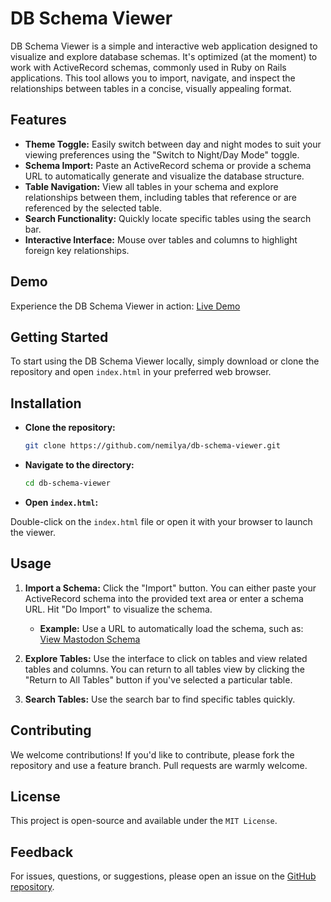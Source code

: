 # DB Schema Viewer

DB Schema Viewer is a simple and interactive web application designed to visualize and explore database schemas. It's optimized (at the moment) to work with ActiveRecord schemas, commonly used in Ruby on Rails applications. This tool allows you to import, navigate, and inspect the relationships between tables in a concise, visually appealing format.

## Features

- **Theme Toggle:** Easily switch between day and night modes to suit your viewing preferences using the "Switch to Night/Day Mode" toggle.
- **Schema Import:** Paste an ActiveRecord schema or provide a schema URL to automatically generate and visualize the database structure.
- **Table Navigation:** View all tables in your schema and explore relationships between them, including tables that reference or are referenced by the selected table.
- **Search Functionality:** Quickly locate specific tables using the search bar.
- **Interactive Interface:** Mouse over tables and columns to highlight foreign key relationships.

## Demo

Experience the DB Schema Viewer in action: [Live Demo](https://nemilya.github.io/db-schema-viewer/)

## Getting Started

To start using the DB Schema Viewer locally, simply download or clone the repository and open `index.html` in your preferred web browser.

## Installation

- **Clone the repository:**
   
   ```bash
   git clone https://github.com/nemilya/db-schema-viewer.git
   ```

- **Navigate to the directory:**

   ```bash
   cd db-schema-viewer
   ```

- **Open `index.html`:**
    
Double-click on the `index.html` file or open it with your browser to launch the viewer.

## Usage

1. **Import a Schema:** Click the "Import" button. You can either paste your ActiveRecord schema into the provided text area or enter a schema URL. Hit "Do Import" to visualize the schema.
    
    - **Example:** Use a URL to automatically load the schema, such as:  
        [View Mastodon Schema](https://nemilya.github.io/db-schema-viewer/index.html?schemaUrl=https://raw.githubusercontent.com/mastodon/mastodon/main/db/schema.rb)

2. **Explore Tables:** Use the interface to click on tables and view related tables and columns. You can return to all tables view by clicking the "Return to All Tables" button if you've selected a particular table.
    
3. **Search Tables:** Use the search bar to find specific tables quickly.
    

## Contributing

We welcome contributions! If you'd like to contribute, please fork the repository and use a feature branch. Pull requests are warmly welcome.

## License

This project is open-source and available under the `MIT License`.

## Feedback

For issues, questions, or suggestions, please open an issue on the [GitHub repository](https://github.com/nemilya/db-schema-viewer/issues).
